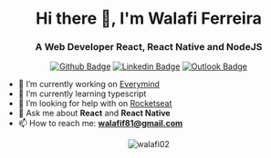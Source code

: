 <h1 align="center">Hi there 👋, I'm Walafi Ferreira</h1>
<h3 align="center">A Web Developer React, React Native and NodeJS</h3>

<div align="center">

  [![Github Badge](https://img.shields.io/badge/GitHub--000?style=social&logo=Github&logoColor=black&link=https://github.com/walafi02)](https://github.com/walafi02)
  [![Linkedin Badge](https://img.shields.io/badge/LinkedIn--000?style=social&logo=Linkedin&logoColor=0077B5&link=https://www.linkedin.com/in/walafi-ferreira/)](https://www.linkedin.com/in/walafi-ferreira/)
  [![Outlook Badge](https://img.shields.io/badge/email--000?style=social&logo=microsoft-outlook&logoColor=0078d4&link=mailto:walafif81@gmail.com)](mailto:walafif81@gmail.com)
</div>

- 🔭 I’m currently working on [Everymind](https://www.everymind.com.br/)
- 🌱 I’m currently learning typescript
- 🤔 I’m looking for help with on [Rocketseat](https://github.com/Rocketseat)
- 💬 Ask me about **React** and **React Native**
- 📫 How to reach me: **walafif81@gmail.com**

<p align="center">
  <img src="https://github-readme-stats.vercel.app/api?username=walafi02&show_icons=true" alt="walafi02" />
</p>
